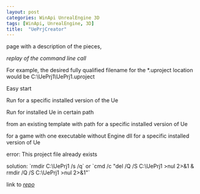 ```yaml
---
layout: post
categories: WinApi UnrealEngine 3D
tags: [WinApi, UnrealEngine, 3D]
title:  "UePrjCreator"
---
```


page with a description of the pieces, 

<!--
		# '{{ site.baseurl }}/assets/asciinema/569377.cast'
![replay_simple](/assets/vhs_UePrjCreator.gif)
<div id="demo"></div>
-->

*replay of the command line call*

For example, the desired fully qualified filename for the *.uproject location would be C:\UePrj1\UePrj1.uproject

<p id="Easy_start">Easy start</p>

<p id="Run_for_a_specific_installed_version_of_the_Ue">Run for a specific installed version of the Ue</p>

<p id="Run_for_installed_Ue_in_certain_path">Run for installed Ue in certain path</p>

<p id="from_an_existing_template_with_path_for_a_specific_installed_version_of_Ue">from an existing template with path for a specific installed version of Ue</p>

<p id="for_a_game_with_one_executable_without_Engine_dll_for_a_specific_installed_version_of_Ue">for a game with one executable without Engine dll for a specific installed version of Ue</p>

<p id="error_This_project_file_already_exists">error: This project file already exists</p>
solution:
`rmdir C:\UePrj1 /s /q`
or
`cmd /c "del /Q /S C:\UePrj1 >nul 2>&1 & rmdir /Q /S C:\UePrj1 >nul 2>&1"`

<link rel="stylesheet" type="text/css" href="{{ site.baseurl }}/assets/asciinema/asciinema-player.css" />
<script src="{{ site.baseurl }}/assets/asciinema/asciinema-player.min.js"></script>
<script>
//AsciinemaPlayer.create(
//		'{{ site.baseurl }}/assets/asciinema/PowerSession/error.cast'
//		, document.getElementById('demo')
//		, {
//			loop: true
//			, theme: 'asciinema'
//			, preload: true
//			, autoPlay: true
//			, controls: "auto" // true
//			, startAt: 12
//			<!-- 
//			, poster: 'npt:1:23' 
//			-->
//			, fit: 'none'
//			<!-- 
//			, terminalFontSize: 'medium'
//			-->
//			, terminalFontSize: 'small'
//			, cols: 127
//			, rows: 30
//			, poster: "data:text/plain,I'm regular \x1b[1;32mI'm bold green\x1b[3BI'm 3 lines down'"
//		}
//	);
function A0S_asciinema_play(name) {
	AsciinemaPlayer.create(
			'{{ site.baseurl }}/assets/asciinema/PowerSession/'+name+'.cast'
			, document.getElementById( name )
			, {
				loop: true
				, theme: 'asciinema'
				, preload: true
				, autoPlay: true
				, controls: "auto" // true
				, startAt: 12
				//, fit: 'none'
				, fit: 'width'
				, cols: 127
				, rows: 30
			}
		);
}
A0S_asciinema_play( 'Easy_start' );
A0S_asciinema_play( 'Run_for_a_specific_installed_version_of_the_Ue' );
A0S_asciinema_play( 'Run_for_installed_Ue_in_certain_path' );
A0S_asciinema_play( 'from_an_existing_template_with_path_for_a_specific_installed_version_of_Ue' );
A0S_asciinema_play( 'for_a_game_with_one_executable_without_Engine_dll_for_a_specific_installed_version_of_Ue' );
A0S_asciinema_play( 'error_This_project_file_already_exists' );
</script>

link to [*repo*](https://github.com/Alex0vSky/UePrjCreator/)
